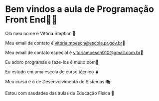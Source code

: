 # Bem vindos a aula de Programação Front End💋💋
Olá meu nome é Vitória Stephani💅

Meu email de contato é vitoria.moesch@escola.pr.gov.br🧘

Meu email de contato especial é vitoriamoesch010@gmail.com.br👏

Eu adoro programas e faze-los é muito bom🍷

Eu estudo em uma escola de curso técnico ♟

Meu curso é o de Desenvolvimento de Sistemas 🎭

Estou com saudades das aulas de Educação Física 🎰

